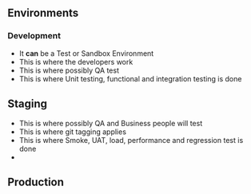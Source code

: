 ## Environments

### Development
- It **can** be a Test or Sandbox Environment
- This is where the developers work
- This is where possibly QA test
- This is where Unit testing, functional and integration testing is done

## Staging
- This is where possibly QA and Business people will test
- This is where git tagging applies
- This is where Smoke, UAT, load, performance and regression test is done
- 

## Production